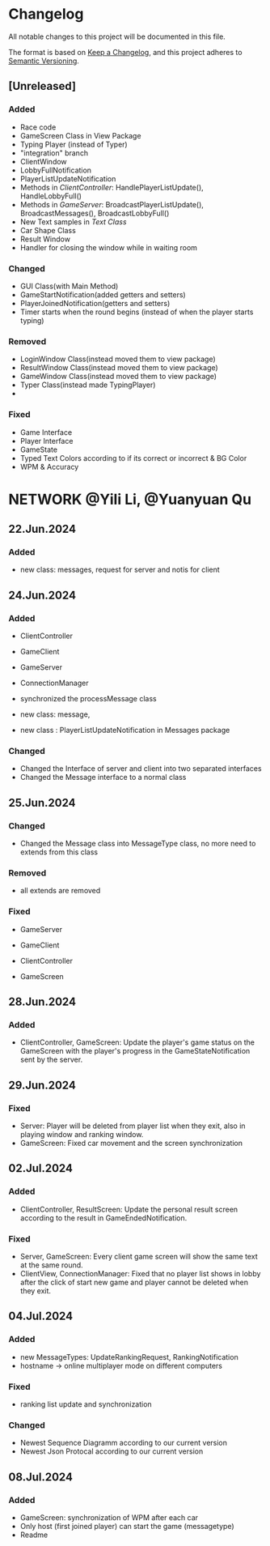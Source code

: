 # Changelog

All notable changes to this project will be documented in this file.

The format is based on [Keep a Changelog](https://keepachangelog.com/en/1.1.0/),
and this project adheres to [Semantic Versioning](https://semver.org/spec/v2.0.0.html).

## [Unreleased]

### Added
- Race code
- GameScreen Class in View Package
- Typing Player (instead of Typer)
- "integration" branch
- ClientWindow
- LobbyFullNotification
- PlayerListUpdateNotification
- Methods in _ClientController_: HandlePlayerListUpdate(), HandleLobbyFull()
- Methods in _GameServer_: BroadcastPlayerListUpdate(), BroadcastMessages(), BroadcastLobbyFull()
- New Text samples in _Text Class_
- Car Shape Class
- Result Window
- Handler for closing the window while in waiting room

### Changed
- GUI Class(with Main Method)
- GameStartNotification(added getters and setters)
- PlayerJoinedNotification(getters and setters)
- Timer starts when the round begins (instead of when the player starts typing)


### Removed
- LoginWindow Class(instead moved them to view package)
- ResultWindow Class(instead moved them to view package)
- GameWindow Class(instead moved them to view package)
- Typer Class(instead made TypingPlayer)
- 
### Fixed

- Game Interface
- Player Interface
- GameState
- Typed Text Colors according to if its correct or incorrect & BG Color
- WPM & Accuracy



# NETWORK @Yili Li, @Yuanyuan Qu
## 22.Jun.2024
### Added

- new class: messages, request for server and notis for client

## 24.Jun.2024
### Added
- ClientController
- GameClient
- GameServer
- ConnectionManager
- synchronized the processMessage class

- new class: message, 
- new class : PlayerListUpdateNotification in Messages package

### Changed
- Changed the Interface of server and client into two separated interfaces
- Changed the Message interface to a normal class


## 25.Jun.2024
### Changed
- Changed the Message class into  MessageType class, no more need to extends from this class

### Removed
- all extends are removed

### Fixed
- GameServer
- GameClient
- ClientController

- GameScreen

## 28.Jun.2024
### Added
- ClientController, GameScreen: Update the player's game status on the GameScreen with the player's progress in the GameStateNotification sent by the server.

## 29.Jun.2024
### Fixed
- Server: Player will be deleted from player list when they exit, also in playing window and ranking window.
- GameScreen: Fixed car movement and the screen synchronization

## 02.Jul.2024
### Added
- ClientController, ResultScreen: Update the personal result screen according to the result in GameEndedNotification.

### Fixed
- Server, GameScreen: Every client game screen will show the same text at the same round.
- ClientView, ConnectionManager: Fixed that no player list shows in lobby after the click of start new game and player cannot be deleted when they exit.

## 04.Jul.2024
### Added 
- new MessageTypes: UpdateRankingRequest, RankingNotification
- hostname -> online multiplayer mode on different computers

### Fixed
- ranking list update and synchronization

### Changed
- Newest Sequence Diagramm according to our current version 
- Newest Json Protocal according to our current version

## 08.Jul.2024
### Added
- GameScreen: synchronization of WPM after each car
- Only host (first joined player) can start the game (messagetype)
- Readme


